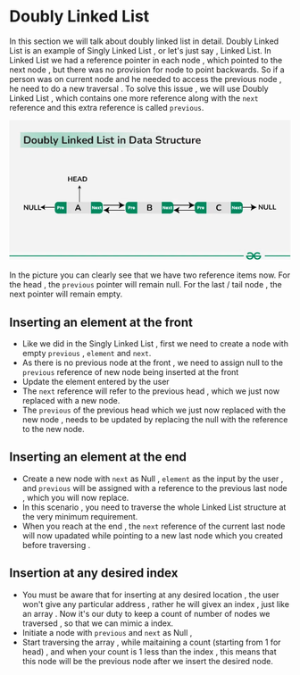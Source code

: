 # Doubly Linked List

In this section we will talk about doubly linked list in detail. Doubly Linked List is an example of Singly Linked List , or let's just say , Linked List. In Linked List we had a reference pointer in each node , which pointed to the next node , but there was no provision for node to point backwards. So if a person was on current node and he needed to access the previous node , he need to do a new traversal . To solve this issue , we will use Doubly Linked List , which contains one more reference along with the `next` reference and this extra reference is called `previous`.

![Doubly Linked List](image.png)

In the picture you can clearly see that we have two reference items now. For the head , the `previous` pointer will remain null. For the last / tail node , the next pointer will remain empty.

## Inserting an element at the front

- Like we did in the Singly Linked List , first we need to create a node with empty `previous` , `element` and `next`.
- As there is no previous node at the front , we need to assign null to the `previous` reference of new node being inserted at the front
- Update the element entered by the user
- The `next` reference will refer to the previous head , which we just now replaced with a new node.
- The `previous` of the previous head which we just now replaced with the new node , needs to be updated by replacing the null with the reference to the new node. 

## Inserting an element at the end

- Create a new node with `next` as Null , `element` as the input by the user , and `previous` will be assigned with a reference to the previous last node , which you will now replace.
- In this scenario , you need to traverse the whole Linked List structure at the very minimum requirement.
- When you reach at the end , the `next` reference of the current last node will now upadated while pointing to a new last node which you created before traversing . 

## Insertion at any desired index

- You must be aware that for inserting at any desired location , the user won't give any particular address , rather he will givex an index , just like an array . Now it's our duty to keep a count of number of nodes we traversed , so that we can mimic a index.
- Initiate a node with `previous` and `next` as Null , 
- Start traversing the array , while maitaining a count (starting from 1 for head) , and when your count is 1 less than the index , this means that this node will be the previous node after we insert the desired node.